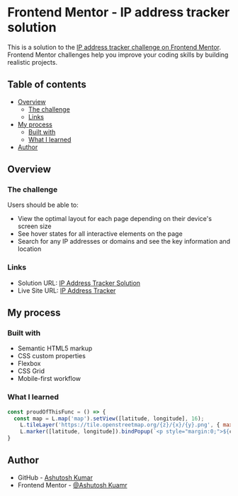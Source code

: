 # Frontend Mentor - IP address tracker solution

This is a solution to the [IP address tracker challenge on Frontend Mentor](https://www.frontendmentor.io/challenges/ip-address-tracker-I8-0yYAH0). Frontend Mentor challenges help you improve your coding skills by building realistic projects. 

## Table of contents

- [Overview](#overview)
  - [The challenge](#the-challenge)
  - [Links](#links)
- [My process](#my-process)
  - [Built with](#built-with)
  - [What I learned](#what-i-learned)
- [Author](#author)

## Overview

### The challenge

Users should be able to:

- View the optimal layout for each page depending on their device's screen size
- See hover states for all interactive elements on the page
- Search for any IP addresses or domains and see the key information and location

### Links

- Solution URL: [IP Address Tracker Solution](https://github.com/Developer-Ashutosh/IP-Address-Tracker)
- Live Site URL: [IP Address Tracker](https://your-live-site-url.com)

## My process

### Built with

- Semantic HTML5 markup
- CSS custom properties
- Flexbox
- CSS Grid
- Mobile-first workflow

### What I learned

```js
const proudOfThisFunc = () => {
  const map = L.map('map').setView([latitude, longitude], 16);
    L.tileLayer('https://tile.openstreetmap.org/{z}/{x}/{y}.png', { maxZoom: 19 }).addTo(map);
    L.marker([latitude, longitude]).bindPopup(`<p style="margin:0;">${city}.</p>`).addTo(map);
}
```
## Author

- GitHub - [Ashutosh Kumar](https://www.github.com/Developer-Ashutosh/)
- Frontend Mentor - [@Ashutosh Kuamr](https://www.frontendmentor.io/profile/yourusername)
